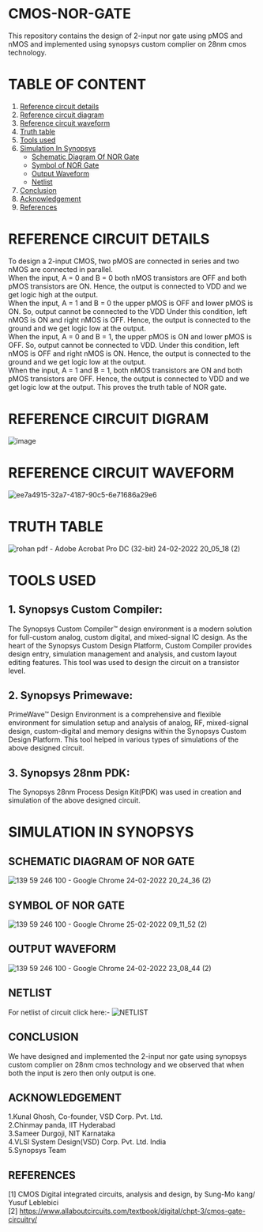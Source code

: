 # CMOS-NOR-GATE
This repository contains the design of 2-input nor gate using pMOS and nMOS and implemented using synopsys custom complier on 28nm cmos technology.
# TABLE OF CONTENT

1. [Reference circuit details](https://github.com/rohanaditya411/CMOS-NOR-GATE/blob/main/README.md#reference-circuit-details)</br>
2. [Reference circuit diagram](https://github.com/rohanaditya411/CMOS-NOR-GATE/blob/main/README.md#reference-circuit-digram)</br>
3. [Reference circuit waveform](https://github.com/rohanaditya411/CMOS-NOR-GATE/blob/main/README.md#reference-circuit-waveform)</br>
4. [Truth table](https://github.com/rohanaditya411/CMOS-NOR-GATE/blob/main/README.md#truth-table)</br>
5. [Tools used](https://github.com/rohanaditya411/CMOS-NOR-GATE/blob/main/README.md#tools-used)</br>
6. [Simulation In Synopsys](https://github.com/rohanaditya411/CMOS-NOR-GATE/blob/main/README.md#simulation-in-synopsys)</br>
   -  [Schematic Diagram Of NOR Gate](https://github.com/rohanaditya411/CMOS-NOR-GATE/blob/main/README.md#schematic-diagram-of-nor-gate)</br>
   - [Symbol of NOR Gate](https://github.com/rohanaditya411/CMOS-NOR-GATE/blob/main/README.md#symbol-of-nor-gate)</br>
   - [Output Waveform](https://github.com/rohanaditya411/CMOS-NOR-GATE/blob/main/README.md#output-waveform)</br>
   - [Netlist](https://github.com/rohanaditya411/CMOS-NOR-GATE/blob/main/README.md#netlist)</br>
7. [Conclusion](https://github.com/rohanaditya411/CMOS-NOR-GATE/blob/main/README.md#conclusion)</br>
8. [Acknowledgement](https://github.com/rohanaditya411/CMOS-NOR-GATE/blob/main/README.md#acknowledgement)</br>
9. [References](https://github.com/rohanaditya411/CMOS-NOR-GATE/blob/main/README.md#references)</br>
# REFERENCE CIRCUIT DETAILS

To design a 2-input CMOS, two pMOS are connected in series and two
nMOS are connected in parallel.</br>
When the input, A = 0 and B = 0 both nMOS transistors are OFF and
both pMOS transistors are ON. Hence, the output is
connected to VDD and we get logic high at the output.</br>
 When the input, A = 1 and B = 0 the upper pMOS is OFF and lower
pMOS is ON. So, output cannot be connected to the VDD
Under this condition, left nMOS is ON and right nMOS is
OFF. Hence, the output is connected to the ground and we
get logic low at the output.</br>
When the input, A = 0 and B = 1, the upper pMOS is ON and lower
pMOS is OFF. So, output cannot be connected to VDD. Under
this condition, left nMOS is OFF and right nMOS is ON.
Hence, the output is connected to the ground and we get
logic low at the output.</br>
When the input, A = 1 and B = 1, both nMOS transistors are ON and
both pMOS transistors are OFF. Hence, the output is
connected to VDD and we get logic low at the output. This
proves the truth table of NOR gate.</br> 

# REFERENCE CIRCUIT DIGRAM

![image](https://user-images.githubusercontent.com/100359672/155544322-f8d1c05b-d9ce-4145-8b5f-02988efcc8a7.png)


# REFERENCE CIRCUIT WAVEFORM
![ee7a4915-32a7-4187-90c5-6e71686a29e6](https://user-images.githubusercontent.com/100359672/155647645-84865a5a-7788-40b9-a1c8-487119d7a5ec.jpg)

# TRUTH TABLE

![rohan pdf - Adobe Acrobat Pro DC (32-bit) 24-02-2022 20_05_18 (2)](https://user-images.githubusercontent.com/100359672/155544981-ee5535a9-67af-4a46-a8d5-287a546da467.png)

# TOOLS USED
## 1. Synopsys Custom Compiler:  
The Synopsys Custom Compiler™ design environment is a modern solution for full-custom analog, custom digital, and mixed-signal IC design. As the heart of the Synopsys Custom Design Platform, Custom Compiler provides design entry, simulation management and analysis, and custom layout editing features. This tool was used to design the circuit on a transistor level.</br>
## 2. Synopsys Primewave: 
PrimeWave™ Design Environment is a comprehensive and flexible environment for simulation setup and analysis of analog, RF, mixed-signal design, custom-digital and memory designs within the Synopsys Custom Design Platform. This tool helped in various types of simulations of the above designed circuit.</br>
## 3. Synopsys 28nm PDK:  
The Synopsys 28nm Process Design Kit(PDK) was used in creation and simulation of the above designed circuit.</br>

# SIMULATION IN SYNOPSYS

## SCHEMATIC DIAGRAM OF NOR GATE

![139 59 246 100 - Google Chrome 24-02-2022 20_24_36 (2)](https://user-images.githubusercontent.com/100359672/155564256-b61fe868-4250-4d21-89ca-4414d22f1472.png)

## SYMBOL OF NOR GATE
![139 59 246 100 - Google Chrome 25-02-2022 09_11_52 (2)](https://user-images.githubusercontent.com/100359672/155649522-63d1646c-3545-466d-a11d-5222c116f256.png)

## OUTPUT WAVEFORM
![139 59 246 100 - Google Chrome 24-02-2022 23_08_44 (2)](https://user-images.githubusercontent.com/100359672/155649757-5d131e44-5566-404e-9a41-a2b3e4b188ef.png)

## NETLIST
For netlist of circuit click here:- ![NETLIST]([NETLIST.txt](https://github.com/rohanaditya411/CMOS-NOR-GATE/files/8138763/NETLIST.txt))

## CONCLUSION
We have designed and implemented the 2-input nor gate using synopsys custom complier on 28nm cmos technology and we observed that when both the input is zero then only output is one.
## ACKNOWLEDGEMENT
1.Kunal Ghosh, Co-founder, VSD Corp. Pvt. Ltd. </br>
2.Chinmay panda, IIT Hyderabad </br>
3.Sameer Durgoji, NIT Karnataka </br>
4.VLSI System Design(VSD) Corp. Pvt. Ltd. India  </br>
5.Synopsys Team </br>
## REFERENCES
[1] CMOS Digital integrated circuits, analysis and design, by
Sung-Mo kang/ Yusuf Leblebici</br>
[2] https://www.allaboutcircuits.com/textbook/digital/chpt-3/cmos-gate-circuitry/





